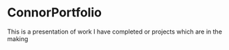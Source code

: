 # ConnorPortfolio
 This is a presentation of work I have completed or projects which are in the making 
